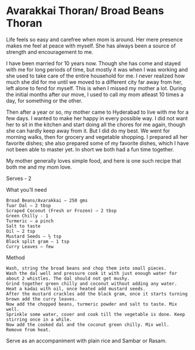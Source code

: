 #  Avarakkai Thoran/ Broad Beans Thoran

Life feels so easy and carefree when mom is around. Her mere presence makes me feel at peace with myself. She has always been a source of strength and encouragement to me.

I have been married for 10 years now. Though she has come and stayed with me for long periods of time, but mostly it was when I was working and she used to take care of the entire household for me. I never realized how much she did for me until we moved to a different city far away from her, left alone to fend for myself. This is when I missed my mother a lot. During the initial months after our move, I used to call my mom atleast 10 times a day, for something or the other.

Then after a year or so, my mother came to Hyderabad to live with me for a few days. I wanted to make her happy in every possible way. I did not want her to sit in the kitchen and start doing all the chores for me again, though she can hardly keep away from it. But I did do my best. We went for morning walks, then for grocery and vegetable shopping. I prepared all her favorite dishes; she also prepared some of my favorite dishes, which I have not been able to master yet. In short we both had a fun time together.

My mother generally loves simple food, and here is one such recipe that both me and my mom love. 

Serves - 2

What you’ll need

    Broad Beans/Avarakkai – 250 gms
    Tuar Dal – 2 tbsp
    Scraped Coconut (Fresh or Frozen) – 2 tbsp
    Green Chilly - 1
    Turmeric – a pinch
    Salt to taste
    Oil – 2 tsp
    Mustard Seeds – ½ tsp
    Black split gram – 1 tsp
    Curry Leaves – few

Method

    Wash, string the broad beans and chop them into small pieces.
    Wash the dal well and pressure cook it with just enough water for about 2 whistles. The dal should not get mushy.
    Grind together green chilly and coconut without adding any water.
    Heat a kadai with oil, once heated add mustard seeds.
    After the mustard crackles add the black gram, once it starts turning brown add the curry leaves.
    Now add the chopped beans, turmeric powder and salt to taste. Mix well.
    Sprinkle some water, cover and cook till the vegetable is done. Keep stirring once in a while.
    Now add the cooked dal and the coconut green chilly. Mix well.
    Remove from heat.



Serve as an accompaniment with plain rice and Sambar or Rasam.